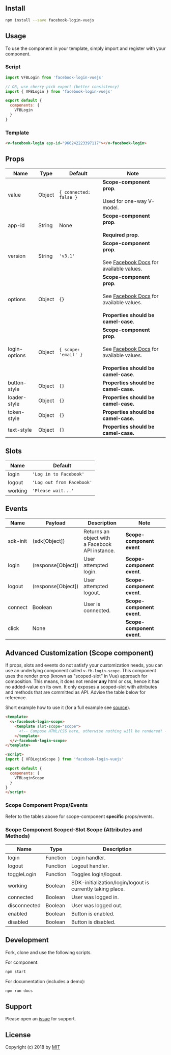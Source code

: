 ## Install
```bash
npm install --save facebook-login-vuejs
```

## Usage
To use the component in your template, simply import and register with your component.

### Script
```js
import VFBLogin from 'facebook-login-vuejs'

// OR, use cherry-pick export (better consistency)
import { VFBLogin } from 'facebook-login-vuejs'

export default {
  components: {
    VFBLogin
  }
}
```

### Template
```html
<v-facebook-login app-id="966242223397117"></v-facebook-login>
```

## Props
<div id="props-table-wrap" class="docs-table-wrap">

| Name          | Type   | Default                | Note |
|---------------|--------|------------------------|------|
| value         | Object | `{ connected: false }` | **Scope-component prop**.<br><br>Used for one-way V-model.
| app-id        | String | None                   | **Scope-component prop**.<br><br>**Required prop**.
| version 	    | String | `'v3.1'`               | **Scope-component prop**.<br><br>See [Facebook Docs](https://developers.facebook.com/docs/apps/changelog/) for available values.
| options       | Object | `{}`                   | **Scope-component prop**.<br><br>See [Facebook Docs](https://developers.facebook.com/docs/javascript/reference/FB.init/) for available values.<br><br>**Properties should be camel-case**.
| login-options | Object | `{ scope: 'email' }`   | **Scope-component prop**.<br><br>See [Facebook Docs](https://developers.facebook.com/docs/reference/javascript/FB.login/) for available values.<br><br>**Properties should be camel-case**.
| button-style  | Object | `{}`                   | **Properties should be camel-case.**
| loader-style  | Object | `{}`                   | **Properties should be camel-case.**
| token-style   | Object | `{}`                   | **Properties should be camel-case.**
| text-style    | Object | `{}`                   | **Properties should be camel-case.**

</div>

## Slots
<div id="slots-table-wrap" class="docs-table-wrap">

| Name    | Default |
|---------|---------|
| login   | `'Log in to Facebook'`
| logout  | `'Log out from Facebook'`
| working | `'Please wait...'`

</div>

## Events
<div id="events-table-wrap" class="docs-table-wrap">

| Name               | Payload            | Description                                          | Note |
|--------------------|--------------------|------------------------------------------------------|------|
| sdk-init           | (sdk[Object])      | Returns an object with <br> a Facebook API instance. | **Scope-component event**
| login              | (response[Object]) | User attempted login.                                | **Scope-component event**.
| logout             | (response[Object]) | User attempted logout.                               | **Scope-component event**.
| connect            | Boolean            | User is connected.                                   | **Scope-component event**.
| click              | None               | &nbsp;                                               | **Scope-component event**.

</div>

## Advanced Customization (Scope component)
If props, slots and events do not satisfy your customization needs, you can use an underlying component called `v-fb-login-scope`. This component uses the render prop (known as "scoped-slot" in Vue) approach for composition. This means, it does not render **any** html or css, hence it has no added-value on its own. It only exposes a scoped-slot with attributes and methods that are committed as API. Advise the table below for reference.

Short example how to use it (for a full example see [source](https://github.com/adi518/vue-facebook-login/blob/3.x/src/components/FBLogin.vue)).

```html
<template>
  <v-facebook-login-scope>
    <template slot-scope="scope">
      <!-- Compose HTML/CSS here, otherwise nothing will be rendered! -->
    </template>
  </v-facebook-login-scope>
</template>

<script>
import { VFBLoginScope } from 'facebook-login-vuejs'

export default {
  components: {
    VFBLoginScope
  }
}
</script>
```

### Scope Component Props/Events
Refer to the tables above for scope-component **specific** props/events.

### Scope Component Scoped-Slot Scope (Attributes and Methods)
<div id="scope-table-wrap" class="docs-table-wrap">

| Name         | Type     | Description                                                      |
|--------------|----------|------------------------------------------------------------------|
| login        | Function | Login handler.                                                   |
| logout       | Function | Logout handler.                                                  |
| toggleLogin  | Function | Toggles login/logout.                                            |
| working      | Boolean  | SDK-initialization/login/logout is currently taking place.       |
| connected    | Boolean  | User was logged in.                                              |
| disconnected | Boolean  | User was logged out.                                             |
| enabled      | Boolean  | Button is enabled.                                               |
| disabled     | Boolean  | Button is disabled.                                              |

</div>

## Development
Fork, clone and use the following scripts.

For component:
```bash
npm start
```
For documentation (includes a demo):
```bash
npm run docs
```

## Support
Please open an [issue](https://github.com/adi518/vue-facebook-login/issues) for support.

## License
Copyright (c) 2018 by [MIT](https://opensource.org/licenses/MIT)